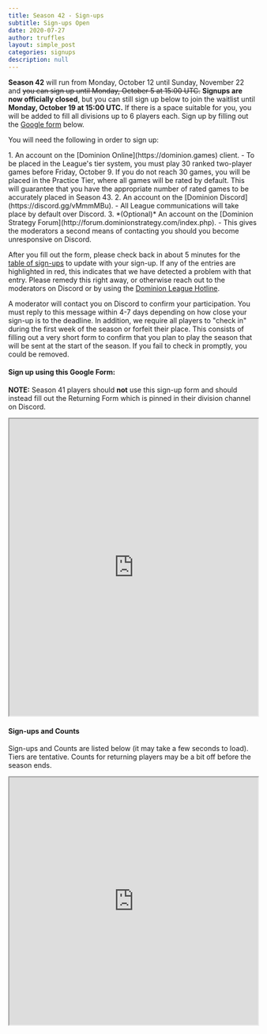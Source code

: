 ```yaml
---
title: Season 42 - Sign-ups
subtitle: Sign-ups Open
date: 2020-07-27
author: truffles
layout: simple_post
categories: signups
description: null
---
```

**Season 42** will run from Monday, October 12 until Sunday, November 22 and ~~you can sign up until Monday, October 5 at 15:00 UTC.~~ **Signups are now officially closed**, but you can still sign up below to join the waitlist until **Monday, October 19 at 15:00 UTC.** If there is a space suitable for you, you will be added to fill all divisions up to 6 players each. Sign up by filling out the [Google form](#sign-up-using-this-google-form) below.

You will need the following in order to sign up:

<div class="instructions-div" markdown="1">
1. An account on the [Dominion Online](https://dominion.games) client.
- To be placed in the League's tier system, you must play 30 ranked two-player games before Friday, October 9. If you do not reach 30 games, you will be placed in the Practice Tier, where all games will be rated by default. This will guarantee that you have the appropriate number of rated games to be accurately placed in Season 43.
2. An account on the [Dominion Discord](https://discord.gg/vMmmMBu).
- All League communications will take place by default over Discord.
3. *(Optional)* An account on the [Dominion Strategy Forum](http://forum.dominionstrategy.com/index.php).
- This gives the moderators a second means of contacting you should you become unresponsive on Discord.
</div>

After you fill out the form, please check back in about 5 minutes for the [table of sign-ups](#sign-ups-and-counts) to update with your sign-up. If any of the entries are highlighted in red, this indicates that we have detected a problem with that entry. Please remedy this right away, or otherwise reach out to the moderators on Discord or by using the [Dominion League Hotline](http://tinyurl.com/dominion-league-hotline).

A moderator will contact you on Discord to confirm your participation. You must reply to this message within 4-7 days depending on how close your sign-up is to the deadline. In addition, we require all players to "check in" during the first week of the season or forfeit their place. This consists of filling out a very short form to confirm that you plan to play the season that will be sent at the start of the season. If you fail to check in promptly, you could be removed.

#### Sign up using this Google Form:

**NOTE:** Season 41 players should **not** use this sign-up form and should instead fill out the Returning Form which is pinned in their division channel on Discord.
<br>

<div class="sheets">
  <iframe src="https://docs.google.com/forms/d/e/1FAIpQLSc0fU8PZoUhNHebcBrr9gEEOkshvr5uQfvHeuSexRKmrq1ShQ/viewform?embedded=true" width="100%" height="600">Loading…</iframe>
</div>

#### Sign-ups and Counts

Sign-ups and Counts are listed below (it may take a few seconds to load).
<br>
Tiers are tentative. Counts for returning players may be a bit off before the season ends.

<div class="sheets">
  <iframe src="https://docs.google.com/spreadsheets/d/e/2PACX-1vTlEg6QnwwH2bc1_BcJxBDCvVYyUWDA4fjUdFynomAglR3KCbzHLdKUZ-jLMNtMuIZy98h8x9FDDK65/pubhtml?gid=947503377" height="500" width="100%">Loading...</iframe>
</div>
